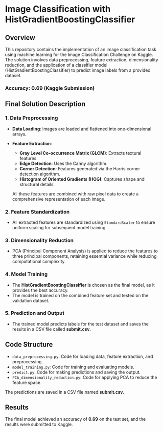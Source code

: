 
# Image Classification with HistGradientBoostingClassifier

## Overview
This repository contains the implementation of an image classification task using machine learning for the Image Classification Challenge on Kaggle. The solution involves data preprocessing, feature extraction, dimensionality reduction, and the application of a classifier model (HistGradientBoostingClassifier) to predict image labels from a provided dataset.

### Accuracy: 0.69 (Kaggle Submission)

## Final Solution Description

### 1. Data Preprocessing
- **Data Loading**: Images are loaded and flattened into one-dimensional arrays.
- **Feature Extraction**:
  - **Gray Level Co-occurrence Matrix (GLCM)**: Extracts textural features.
  - **Edge Detection**: Uses the Canny algorithm.
  - **Corner Detection**: Features generated via the Harris corner detection algorithm.
  - **Histogram of Oriented Gradients (HOG)**: Captures shape and structural details.
  
  All these features are combined with raw pixel data to create a comprehensive representation of each image.

### 2. Feature Standardization
- All extracted features are standardized using `StandardScaler` to ensure uniform scaling for subsequent model training.

### 3. Dimensionality Reduction
- PCA (Principal Component Analysis) is applied to reduce the features to three principal components, retaining essential variance while reducing computational complexity.

### 4. Model Training
- The **HistGradientBoostingClassifier** is chosen as the final model, as it provides the best accuracy.
- The model is trained on the combined feature set and tested on the validation dataset.

### 5. Prediction and Output
- The trained model predicts labels for the test dataset and saves the results in a CSV file called **submit.csv**.

## Code Structure

- `data_preprocessing.py`: Code for loading data, feature extraction, and preprocessing.
- `model_training.py`: Code for training and evaluating models.
- `predict.py`: Code for making predictions and saving the output.
- `PCA_dimensionality_reduction.py`: Code for applying PCA to reduce the feature space.

The predictions are saved in a CSV file named **submit.csv**.

## Results
The final model achieved an accuracy of **0.69** on the test set, and the results were submitted to Kaggle.

